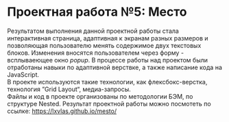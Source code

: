 # Проектная работа №5: Место

Результатом выполнения данной проектной работы стала интерактивная страница, адаптивная к экранам разных размеров и позволяющая пользователю менять содержимое двух текстовых блоков. Изменения вносятся пользователем через форму - всплываеющее окно _popup_.
В процессе работы над проектом были отработаны навыки по адаптивной верствке, а также написание кода на JavaScript.  
В проекте используются такие технологии, как флексбокс-верстка, технология ”Grid Layout“, медиа-запросы.  
Файлы и код в проекте организованы по методологии БЭМ, по структуре Nested.
Результат проектной работы можно посмотеть по ссылке: https://lxvlas.github.io/mesto/
